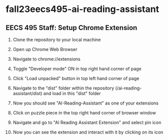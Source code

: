 # fall23eecs495-ai-reading-assistant

## EECS 495 Staff: Setup Chrome Extension

1) Clone the repository to your local machine

2) Open up Chrome Web Browser

3) Navigate to chrome://extensions

5) Toggle "Developer mode" ON in top right hand corner of page

6) Click "Load unpacked" button in top left hand corner of page

7) Navigate to the "dist" folder within the repository (/ai-reading-assistant/dist) and load in this "dist" folder

8) Now you should see "AI-Reading-Assistant" as one of your extensions

9) Click on puzzle piece in the top right hand corner of browser window

10) Navigate and go to "AI Reading Assistant Extension" and select pin icon

11) Now you can see the extension and interact with it by clicking on its icon
